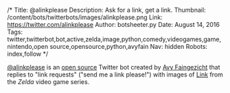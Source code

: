 /*
Title: @alinkplease
Description: Ask for a link, get a link.
Thumbnail: /content/bots/twitterbots/images/alinkplease.png
Link: https://twitter.com/alinkplease
Author: botsheeter.py
Date: August 14, 2016
Tags: twitter,twitterbot,bot,active,zelda,image,python,comedy,videogames,game,nintendo,open source,opensource,python,avyfain
Nav: hidden
Robots: index,follow
*/

[@alinkplease](https://twitter.com/alinkplease) is an [open source](https://github.com/avyfain/a-link-please) Twitter bot created by [Avy Faingezicht](https://twitter.com/avyfain) that replies to "link requests" ("send me a link please!") with images of [Link](https://en.wikipedia.org/wiki/Link_(The_Legend_of_Zelda)) from the *Zelda* video game series.

